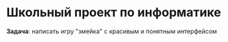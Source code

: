 # Школьный проект по информатике

**Задача**: написать игру "змейка" с красивым и понятным интерфейсом
